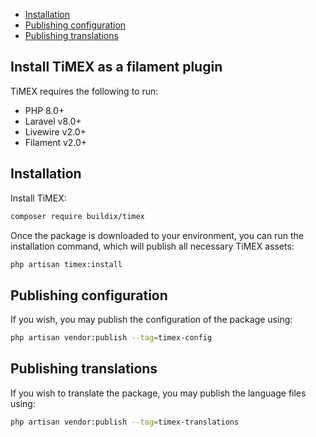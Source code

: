 <!-- TOC -->
  * [Installation](#installation)
  * [Publishing configuration](#publishing-configuration)
  * [Publishing translations](#publishing-translations)
<!-- TOC -->

## Install TiMEX as a filament plugin

TiMEX requires the following to run:
- PHP 8.0+
- Laravel v8.0+
- Livewire v2.0+
- Filament v2.0+

## Installation

Install TiMEX:

```bash
composer require buildix/timex
```

Once the package is downloaded to your environment, you can run the installation command, which will publish all necessary TiMEX assets:

```bash
php artisan timex:install
```
## Publishing configuration

If you wish, you may publish the configuration of the package using:

```bash
php artisan vendor:publish --tag=timex-config
```

## Publishing translations

If you wish to translate the package, you may publish the language files using:

```bash
php artisan vendor:publish --tag=timex-translations
```
